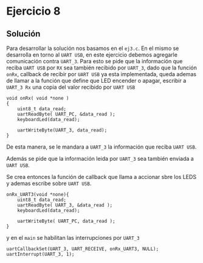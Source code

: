 # Ejercicio 8

## Solución

Para desarrollar la solución nos basamos en el `ej3.c`. En el mismo se desarrolla en torno al `UART USB`, en este ejercicio debemos agregarle comunicación contra `UART_3`. Para esto se pide que la información que reciba `UART USB` por `RX` sea también recibido por `UART_3`, dado que la función `onRx`, callback de recibir por `UART USB` ya esta implementada, queda ademas de llamar a la función que define que LED encender o apagar, escribir a `UART_3 Rx` una copia del valor recibido por `UART USB`

```{c}
void onRx( void *none )
{
	uint8_t data_read;
    uartReadByte( UART_PC, &data_read );
    keyboardLed(data_read);

	uartWriteByte(UART_3, data_read);
}
```

De esta manera, se le mandara a `UART_3` la información que reciba `UART USB`.

Además se pide que la información leida por `UART_3` sea también enviada a `UART USB`.

Se crea entonces la función de callback que llama a accionar sbre los LEDS y ademas escribe sobre `UART USB`.

```{c}
onRx_UART3(void *none){
	uint8_t data_read;
	uartReadByte( UART_3, &data_read );
	keyboardLed(data_read);
	
	uartWriteByte( UART_PC, data_read );
}
```

y en el `main` se habilitan las interrupciones por `UART_3`
```{c}
uartCallbackSet(UART_3, UART_RECEIVE, onRx_UART3, NULL);
uartInterrupt(UART_3, 1);
```